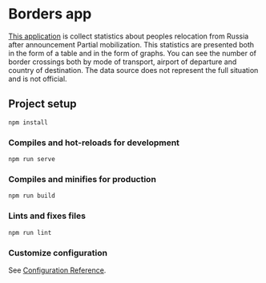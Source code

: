 # Borders app

[This application](https://relocate.artydev.ru/) is collect statistics about peoples relocation from Russia after announcement Partial mobilization.
This statistics are presented both in the form of a table and in the form of graphs. You can see the number of border crossings both by mode of transport, airport of departure and country of destination. The data source does not represent the full situation and is not official.

## Project setup
```
npm install
```

### Compiles and hot-reloads for development
```
npm run serve
```

### Compiles and minifies for production
```
npm run build
```

### Lints and fixes files
```
npm run lint
```

### Customize configuration
See [Configuration Reference](https://cli.vuejs.org/config/).
